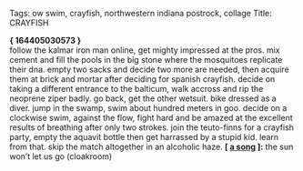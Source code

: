 Tags: ow swim, crayfish, northwestern indiana postrock, collage
Title: CRAYFISH
  
**{ 164405030573 }**  
follow the kalmar iron man online, get mighty impressed at the pros. mix cement and fill the pools in the big stone where the mosquitoes replicate their dna. empty two sacks and decide two more are needed, then acquire them at brick and mortar after deciding for spanish crayfish. decide on taking a different entrance to the balticum, walk accross and rip the neoprene ziper badly. go back, get the other wetsuit. bike dressed as a diver. jump in the swamp, swim about hundred meters in goo. decide on a clockwise swim, against the flow, fight hard and be amazed at the excellent results of breathing after only two strokes. join the teuto-finns for a crayfish party, empty the aquavit bottle then get harrassed by a stupid kid. learn from that. skip the match altogether in an alcoholic haze.
**[ [a song](https://open.spotify.com/track/4hKKugBTUchHA0sWX4pGp3) ]:** the sun won’t let us go (cloakroom)